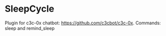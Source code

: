 # SleepCycle
Plugin for c3c-0x chatbot: https://github.com/c3cbot/c3c-0x.
Commands: sleep and remind_sleep
